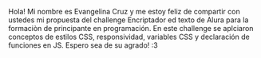 Hola!
Mi nombre es Evangelina Cruz y me estoy feliz de compartir con ustedes mi propuesta del challenge Encriptador ed texto de Alura para la formaciòn de principante en programación. 
En este challenge se aplciaron conceptos de estilos CSS, responsividad, variables CSS y declaración de funciones en JS.
Espero sea de su agrado!
:3
